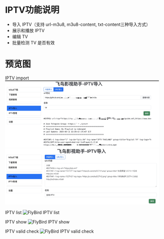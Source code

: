 
# IPTV功能说明


- 导入 IPTV（支持 url-m3u8, m3u8-content, txt-content三种导入方式）
- 展示和播放 IPTV
- 编辑 TV
- 批量检测 TV 是否有效


# 预览图
IPTV import
![FlyBird IPTV import](../images/iptv-import-url.jpg) 
![FlyBird IPTV import](../images/iptv-import-content.jpg) 

IPTV list
![FlyBird IPTV list](../images/iptv-list.jpg) 

IPTV show
![FlyBird IPTV show](../images/iptv-show.jpg) 

IPTV valid check
![FlyBird IPTV valid check](../images/iptv-valid-check.jpg) 